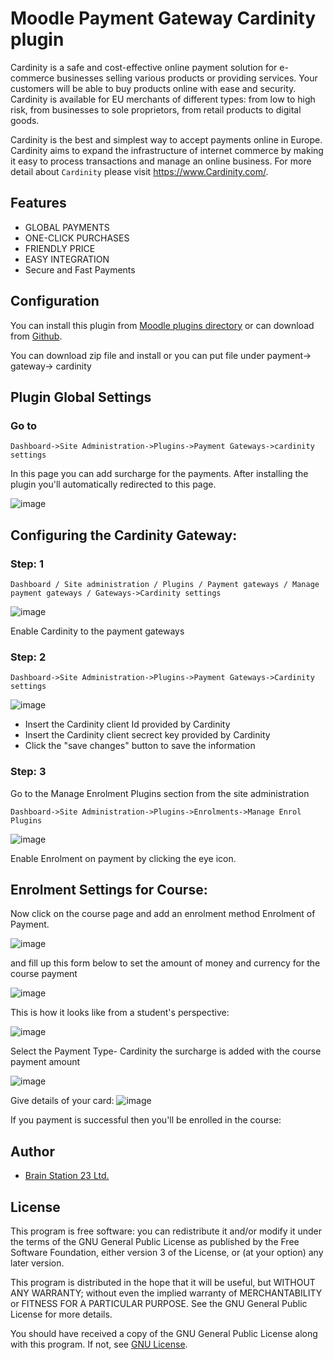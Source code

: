 # Moodle Payment Gateway Cardinity plugin

Cardinity is a safe and cost-effective online payment solution for e-commerce businesses selling various products or providing services. Your customers will be able to buy products online with ease and security. Cardinity is available for EU merchants of different types: from low to high risk, from businesses to sole proprietors, from retail products to digital goods.

Cardinity is the best and simplest way to accept payments online in Europe. Cardinity aims to expand the infrastructure of internet commerce by making it easy to process transactions and manage an online business. For more detail about `Cardinity` please visit https://www.Cardinity.com/.

## Features
- GLOBAL PAYMENTS
- ONE-CLICK PURCHASES
- FRIENDLY PRICE
- EASY INTEGRATION
- Secure and Fast Payments

## Configuration

You can install this plugin from [Moodle plugins directory](https://moodle.org/plugins) or can download from [Github](https://github.com/eLearning-BS23/moodle-paygw_cardinity).

You can download zip file and install or you can put file under payment-> gateway-> cardinity

## Plugin Global Settings
### Go to
```
Dashboard->Site Administration->Plugins->Payment Gateways->cardinity settings
```
In this page you can add surcharge for the payments. After installing the plugin you'll automatically redirected to this page.

![image](https://user-images.githubusercontent.com/8987681/153187968-684b8b15-2e47-437d-bed9-508ee3023c4e.png)

## Configuring the Cardinity Gateway:
### Step: 1
```
Dashboard / Site administration / Plugins / Payment gateways / Manage payment gateways / Gateways->Cardinity settings
```
![image](https://user-images.githubusercontent.com/8987681/153188798-790541d9-4d25-4605-80f8-bf965e61c6f9.png)

Enable Cardinity to the payment gateways

### Step: 2
```
Dashboard->Site Administration->Plugins->Payment Gateways->Cardinity settings
```
![image](https://user-images.githubusercontent.com/8987681/153189494-2b7d1878-9cf2-431d-a101-06e01edcb981.png)

- Insert the Cardinity client Id provided by Cardinity
- Insert the Cardinity client secrect key provided by Cardinity
- Click the "save changes" button to save the information

### Step: 3

Go to the Manage Enrolment Plugins section from the site administration
```
Dashboard->Site Administration->Plugins->Enrolments->Manage Enrol Plugins
```

![image](https://user-images.githubusercontent.com/97436713/153135098-3492f3d1-9dc6-401d-81b1-ad86f6f01494.png)

Enable Enrolment on payment by clicking the eye icon.

## Enrolment Settings for Course:

Now click on the course page and add an enrolment method Enrolment of Payment.

![image](https://user-images.githubusercontent.com/97436713/153138641-93f67f96-9bc1-44bf-afbd-8641b0bd8821.png)

and fill up this form below to set the amount of money and currency for the course payment

![image](https://user-images.githubusercontent.com/97436713/153138610-ff83dcde-ebc2-430f-a870-2b612203a576.png)

This is how it looks like from a student's perspective:

![image](https://user-images.githubusercontent.com/97436713/153136854-31f92d49-9161-4922-90ca-c5d4224228c8.png)

Select the Payment Type- Cardinity the surcharge is added with the course payment amount

![image](https://user-images.githubusercontent.com/8987681/153190246-2b1e5d4e-8d0c-49e6-885a-774f0428d1cf.png)


Give details of your card:
![image](https://user-images.githubusercontent.com/8987681/153190520-a92d712e-532d-4c9a-bbd2-ee206d5ff1f9.png)


If you payment is successful then you'll be enrolled in the course:


## Author
- [Brain Station 23 Ltd.](https://brainstation-23.com)

## License
This program is free software: you can redistribute it and/or modify it under the terms of the GNU General Public License as published by the Free Software Foundation, either version 3 of the License, or (at your option) any later version.

This program is distributed in the hope that it will be useful, but WITHOUT ANY WARRANTY; without even the implied warranty of MERCHANTABILITY or FITNESS FOR A PARTICULAR PURPOSE. See the GNU General Public License for more details.

You should have received a copy of the GNU General Public License along with this program. If not, see [GNU License](http://www.gnu.org/licenses/).
